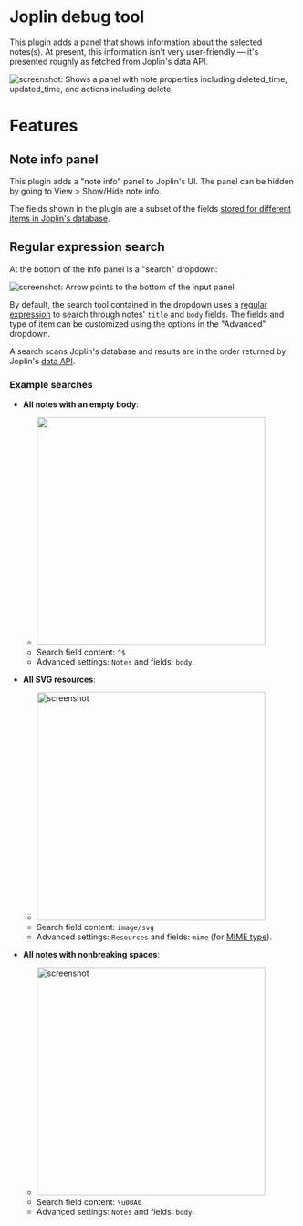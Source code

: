 # Joplin debug tool

This plugin adds a panel that shows information about the selected notes(s). At present, this information isn't very user-friendly — it's presented roughly as fetched from Joplin's data API.

![screenshot: Shows a panel with note properties including deleted_time, updated_time, and actions including delete](https://github.com/personalizedrefrigerator/joplin-plugin-debug-info/assets/46334387/98ef3280-b8d2-44a4-b8d3-99b061252fab)


# Features

## Note info panel

This plugin adds a "note info" panel to Joplin's UI. The panel can be hidden by going to View > Show/Hide note info. 

The fields shown in the plugin are a subset of the fields [stored for different items in Joplin's database](https://github.com/laurent22/joplin/blob/dev/packages/lib/services/database/types.ts).

## Regular expression search

At the bottom of the info panel is a "search" dropdown:

![screenshot: Arrow points to the bottom of the input panel](https://github.com/personalizedrefrigerator/joplin-plugin-debug-info/assets/46334387/a55dc295-5884-48e6-8f25-de05170ff6a3)

By default, the search tool contained in the dropdown uses a [regular expression](https://developer.mozilla.org/en-US/docs/Web/JavaScript/Guide/Regular_Expressions) to search through notes' `title` and `body` fields. The fields and type of item can be customized using the options in the "Advanced" dropdown.

A search scans Joplin's database and results are in the order returned by Joplin's [data API](https://joplinapp.org/help/api/references/rest_api/).

### Example searches

- **All notes with an empty body**:
    - <img alt="" width="400" src="https://github.com/personalizedrefrigerator/joplin-plugin-debug-info/assets/46334387/7dcb3d66-8d57-4609-ae4f-3d028a5532b2"/>
    - Search field content: `^$`
    - Advanced settings: `Notes` and fields: `body`.

- **All SVG resources**:
    - <img alt="screenshot" width="400" src="https://github.com/personalizedrefrigerator/joplin-plugin-debug-info/assets/46334387/b0d67218-2caa-47fe-9d58-31bc28503237"/>
    - Search field content: `image/svg`
    - Advanced settings: `Resources` and fields: `mime` (for [MIME type](https://developer.mozilla.org/en-US/docs/Web/HTTP/Basics_of_HTTP/MIME_types/Common_types)).

- **All notes with nonbreaking spaces**:
    - <img alt="screenshot" width="400" src="https://github.com/personalizedrefrigerator/joplin-plugin-debug-info/assets/46334387/45b18601-5df1-49a5-b58b-80c1218bde1d"/>
    - Search field content: `\u00A0`
    - Advanced settings: `Notes` and fields: `body`.
